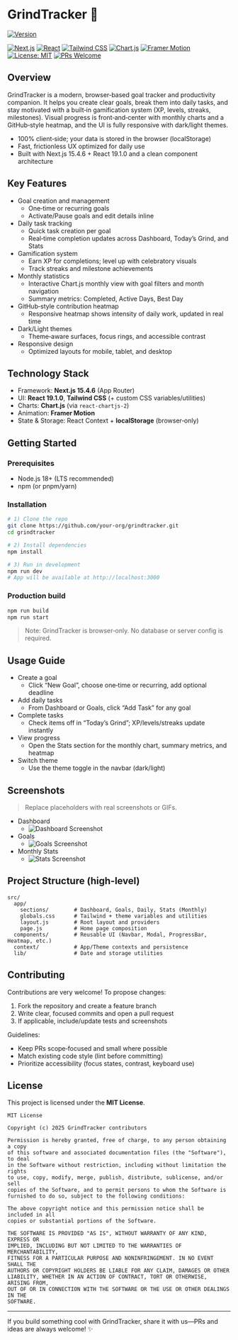 # GrindTracker 🏁

[![Version](https://img.shields.io/badge/Version-0.1.0-blueviolet)](./package.json)


[![Next.js](https://img.shields.io/badge/Next.js-15.4.6-black?logo=next.js)](https://nextjs.org/)
[![React](https://img.shields.io/badge/React-19.1.0-61DAFB?logo=react&logoColor=white)](https://react.dev/)
[![Tailwind CSS](https://img.shields.io/badge/Tailwind_CSS-3-06B6D4?logo=tailwindcss&logoColor=white)](https://tailwindcss.com/)
[![Chart.js](https://img.shields.io/badge/Chart.js-%5E4-FF6384?logo=chart.js&logoColor=white)](https://www.chartjs.org/)
[![Framer Motion](https://img.shields.io/badge/Framer_Motion-✦-0055FF?logo=framer&logoColor=white)](https://www.framer.com/motion/)
[![License: MIT](https://img.shields.io/badge/License-MIT-green.svg)](#license)
[![PRs Welcome](https://img.shields.io/badge/PRs-welcome-brightgreen.svg)](#contributing)

## Overview
GrindTracker is a modern, browser‑based goal tracker and productivity companion. It helps you create clear goals, break them into daily tasks, and stay motivated with a built‑in gamification system (XP, levels, streaks, milestones). Visual progress is front‑and‑center with monthly charts and a GitHub‑style heatmap, and the UI is fully responsive with dark/light themes.

- 100% client‑side; your data is stored in the browser (localStorage)
- Fast, frictionless UX optimized for daily use
- Built with Next.js 15.4.6 + React 19.1.0 and a clean component architecture

## Key Features
- Goal creation and management
  - One‑time or recurring goals
  - Activate/Pause goals and edit details inline
- Daily task tracking
  - Quick task creation per goal
  - Real‑time completion updates across Dashboard, Today’s Grind, and Stats
- Gamification system
  - Earn XP for completions; level up with celebratory visuals
  - Track streaks and milestone achievements
- Monthly statistics
  - Interactive Chart.js monthly view with goal filters and month navigation
  - Summary metrics: Completed, Active Days, Best Day
- GitHub‑style contribution heatmap
  - Responsive heatmap shows intensity of daily work, updated in real time
- Dark/Light themes
  - Theme‑aware surfaces, focus rings, and accessible contrast
- Responsive design
  - Optimized layouts for mobile, tablet, and desktop

## Technology Stack
- Framework: **Next.js 15.4.6** (App Router)
- UI: **React 19.1.0**, **Tailwind CSS** (+ custom CSS variables/utilities)
- Charts: **Chart.js** (via `react-chartjs-2`)
- Animation: **Framer Motion**
- State & Storage: React Context + **localStorage** (browser‑only)

## Getting Started

### Prerequisites
- Node.js 18+ (LTS recommended)
- npm (or pnpm/yarn)

### Installation
```bash
# 1) Clone the repo
git clone https://github.com/your-org/grindtracker.git
cd grindtracker

# 2) Install dependencies
npm install

# 3) Run in development
npm run dev
# App will be available at http://localhost:3000
```

### Production build
```bash
npm run build
npm run start
```

> Note: GrindTracker is browser‑only. No database or server config is required.

## Usage Guide
- Create a goal
  - Click “New Goal”, choose one‑time or recurring, add optional deadline
- Add daily tasks
  - From Dashboard or Goals, click “Add Task” for any goal
- Complete tasks
  - Check items off in “Today’s Grind”; XP/levels/streaks update instantly
- View progress
  - Open the Stats section for the monthly chart, summary metrics, and heatmap
- Switch theme
  - Use the theme toggle in the navbar (dark/light)

## Screenshots
> Replace placeholders with real screenshots or GIFs.

- Dashboard
  - ![Dashboard Screenshot](docs/screenshots/dashboard.png)
- Goals
  - ![Goals Screenshot](docs/screenshots/goals.png)
- Monthly Stats
  - ![Stats Screenshot](docs/screenshots/stats.png)

## Project Structure (high‑level)
```
src/
  app/
    sections/        # Dashboard, Goals, Daily, Stats (Monthly)
    globals.css      # Tailwind + theme variables and utilities
    layout.js        # Root layout and providers
    page.js          # Home page composition
  components/        # Reusable UI (Navbar, Modal, ProgressBar, Heatmap, etc.)
  context/           # App/Theme contexts and persistence
  lib/               # Date and storage utilities
```

## Contributing
Contributions are very welcome! To propose changes:
1. Fork the repository and create a feature branch
2. Write clear, focused commits and open a pull request
3. If applicable, include/update tests and screenshots

Guidelines:
- Keep PRs scope‑focused and small where possible
- Match existing code style (lint before committing)
- Prioritize accessibility (focus states, contrast, keyboard use)

## License
This project is licensed under the **MIT License**.

```
MIT License

Copyright (c) 2025 GrindTracker contributors

Permission is hereby granted, free of charge, to any person obtaining a copy
of this software and associated documentation files (the "Software"), to deal
in the Software without restriction, including without limitation the rights
to use, copy, modify, merge, publish, distribute, sublicense, and/or sell
copies of the Software, and to permit persons to whom the Software is
furnished to do so, subject to the following conditions:

The above copyright notice and this permission notice shall be included in all
copies or substantial portions of the Software.

THE SOFTWARE IS PROVIDED "AS IS", WITHOUT WARRANTY OF ANY KIND, EXPRESS OR
IMPLIED, INCLUDING BUT NOT LIMITED TO THE WARRANTIES OF MERCHANTABILITY,
FITNESS FOR A PARTICULAR PURPOSE AND NONINFRINGEMENT. IN NO EVENT SHALL THE
AUTHORS OR COPYRIGHT HOLDERS BE LIABLE FOR ANY CLAIM, DAMAGES OR OTHER
LIABILITY, WHETHER IN AN ACTION OF CONTRACT, TORT OR OTHERWISE, ARISING FROM,
OUT OF OR IN CONNECTION WITH THE SOFTWARE OR THE USE OR OTHER DEALINGS IN THE
SOFTWARE.
```

---

If you build something cool with GrindTracker, share it with us—PRs and ideas are always welcome! ✨
